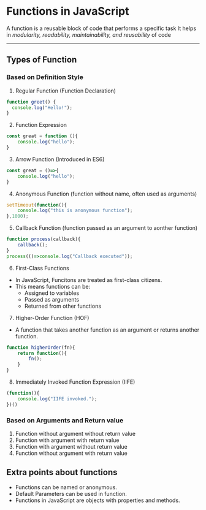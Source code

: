 # Functions in JavaScript

A function is a reusable block of code that performs a specific task
It helps in *modularity, readability, maintainability, and reusability* of code

---

## Types of Function

### Based on Definition Style

1. Regular Function (Function Declaration)

```js
function greet() {
  console.log("Hello!");
}
```

2. Function Expression

```js
const great = function (){
    console.log("hello");
}
```

3. Arrow Function (Introduced in ES6)

```js
const great = ()=>{
    console.log("hello");
}
```

4. Anonymous Function (function without name, often used as arguments)

```js
setTimeout(function(){
    console.log("this is anonymous function");
},1000);
```

5. Callback Function (function passed as an argument to aonther function)

```js
function process(callback){
    callback();
}
process(()=>console.log("Callback executed"));
```

6. First-Class Functions

- In JavaScript, Funcitons are treated as first-class citizens.
- This means functions can be:
  - Assigned to variables
  - Passed as arguments
  - Returned from other functions

7. Higher-Order Function (HOF)

- A function that takes another function as an argument or returns another function.

```js
function higherOrder(fn){
    return function(){
        fn();
    }
}
```

8. Immediately Invoked Function Expression (IIFE)

```js
(function(){
    console.log("IIFE invoked.");
})()
```

### Based on Arguments and Return value

1. Function without argument without return value
2. Function with argument with return value
3. Function with argument without return value
4. Function without argument with return value

## Extra points about functions

- Functions can be named or anonymous.
- Default Parameters can be used in function.
- Functions in JavaScript are objects with properties and methods.
